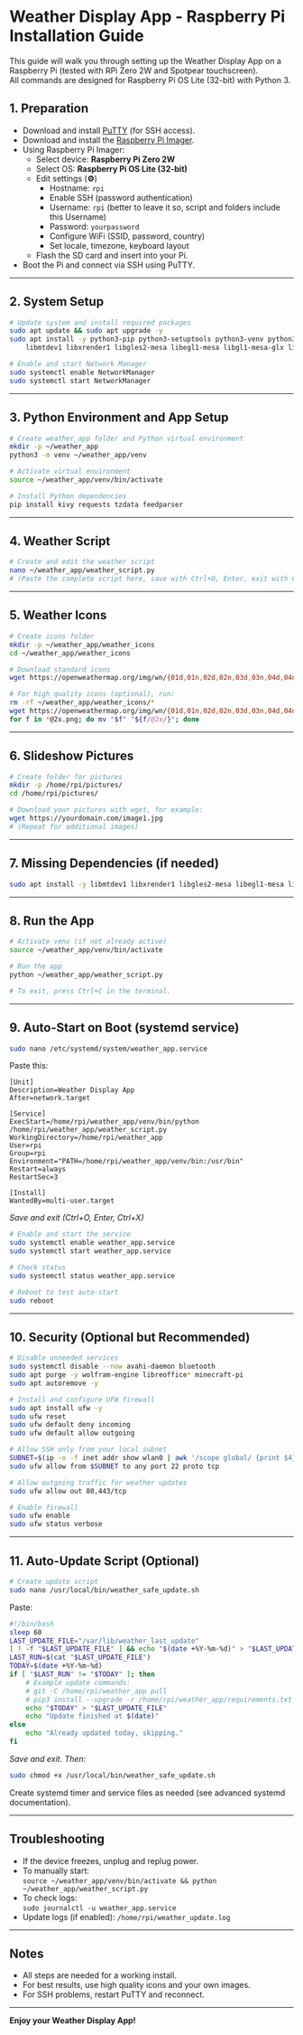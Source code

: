 # Weather Display App - Raspberry Pi Installation Guide

This guide will walk you through setting up the Weather Display App on a Raspberry Pi (tested with RPi Zero 2W and Spotpear touchscreen).  
All commands are designed for Raspberry Pi OS Lite (32-bit) with Python 3.

## 1. Preparation

- Download and install [PuTTY]([https://www.putty.org/](https://www.chiark.greenend.org.uk/~sgtatham/putty/latest.html)) (for SSH access).
- Download and install the [Raspberry Pi Imager](https://www.raspberrypi.com/software/).
- Using Raspberry Pi Imager:
  - Select device: **Raspberry Pi Zero 2W**
  - Select OS: **Raspberry Pi OS Lite (32-bit)**
  - Edit settings (**⚙️**)
    - Hostname: `rpi`
    - Enable SSH (password authentication)
    - Username: `rpi` (better to leave it so, script and folders include this Username)
    - Password: `yourpassword`
    - Configure WiFi (SSID, password, country)
    - Set locale, timezone, keyboard layout
  - Flash the SD card and insert into your Pi.
- Boot the Pi and connect via SSH using PuTTY.

---

## 2. System Setup

```bash
# Update system and install required packages
sudo apt update && sudo apt upgrade -y
sudo apt install -y python3-pip python3-setuptools python3-venv python3-dbus network-manager \
    libmtdev1 libxrender1 libgles2-mesa libegl1-mesa libgl1-mesa-glx libsdl2-dev mesa-utils

# Enable and start Network Manager
sudo systemctl enable NetworkManager
sudo systemctl start NetworkManager
```

---

## 3. Python Environment and App Setup

```bash
# Create weather_app folder and Python virtual environment
mkdir -p ~/weather_app
python3 -m venv ~/weather_app/venv

# Activate virtual environment
source ~/weather_app/venv/bin/activate

# Install Python dependencies
pip install kivy requests tzdata feedparser
```

---

## 4. Weather Script

```bash
# Create and edit the weather script
nano ~/weather_app/weather_script.py
# (Paste the complete script here, save with Ctrl+O, Enter, exit with Ctrl+X)
```

---

## 5. Weather Icons

```bash
# Create icons folder
mkdir -p ~/weather_app/weather_icons
cd ~/weather_app/weather_icons

# Download standard icons
wget https://openweathermap.org/img/wn/{01d,01n,02d,02n,03d,03n,04d,04n,09d,09n,10d,10n,11d,11n,13d,13n,50d,50n}.png

# For high quality icons (optional), run:
rm -rf ~/weather_app/weather_icons/*
wget https://openweathermap.org/img/wn/{01d,01n,02d,02n,03d,03n,04d,04n,09d,09n,10d,10n,11d,11n,13d,13n,50d,50n}@2x.png
for f in *@2x.png; do mv "$f" "${f/@2x/}"; done
```

---

## 6. Slideshow Pictures

```bash
# Create folder for pictures
mkdir -p /home/rpi/pictures/
cd /home/rpi/pictures/

# Download your pictures with wget, for example:
wget https://yourdomain.com/image1.jpg
# (Repeat for additional images)
```

---

## 7. Missing Dependencies (if needed)

```bash
sudo apt install -y libmtdev1 libxrender1 libgles2-mesa libegl1-mesa libgl1-mesa-glx libsdl2-dev mesa-utils
```

---

## 8. Run the App

```bash
# Activate venv (if not already active)
source ~/weather_app/venv/bin/activate

# Run the app
python ~/weather_app/weather_script.py

# To exit, press Ctrl+C in the terminal.
```

---

## 9. Auto-Start on Boot (systemd service)

```bash
sudo nano /etc/systemd/system/weather_app.service
```

Paste this:
```
[Unit]
Description=Weather Display App
After=network.target

[Service]
ExecStart=/home/rpi/weather_app/venv/bin/python /home/rpi/weather_app/weather_script.py
WorkingDirectory=/home/rpi/weather_app
User=rpi
Group=rpi
Environment="PATH=/home/rpi/weather_app/venv/bin:/usr/bin"
Restart=always
RestartSec=3

[Install]
WantedBy=multi-user.target
```

_Save and exit (Ctrl+O, Enter, Ctrl+X)_

```bash
# Enable and start the service
sudo systemctl enable weather_app.service
sudo systemctl start weather_app.service

# Check status
sudo systemctl status weather_app.service

# Reboot to test auto-start
sudo reboot
```

---

## 10. Security (Optional but Recommended)

```bash
# Disable unneeded services
sudo systemctl disable --now avahi-daemon bluetooth
sudo apt purge -y wolfram-engine libreoffice* minecraft-pi
sudo apt autoremove -y

# Install and configure UFW firewall
sudo apt install ufw -y
sudo ufw reset
sudo ufw default deny incoming
sudo ufw default allow outgoing

# Allow SSH only from your local subnet
SUBNET=$(ip -o -f inet addr show wlan0 | awk '/scope global/ {print $4}')
sudo ufw allow from $SUBNET to any port 22 proto tcp

# Allow outgoing traffic for weather updates
sudo ufw allow out 80,443/tcp

# Enable firewall
sudo ufw enable
sudo ufw status verbose
```

---

## 11. Auto-Update Script (Optional)

```bash
# Create update script
sudo nano /usr/local/bin/weather_safe_update.sh
```
Paste:
```bash
#!/bin/bash
sleep 60
LAST_UPDATE_FILE="/var/lib/weather_last_update"
[ ! -f "$LAST_UPDATE_FILE" ] && echo "$(date +%Y-%m-%d)" > "$LAST_UPDATE_FILE"
LAST_RUN=$(cat "$LAST_UPDATE_FILE")
TODAY=$(date +%Y-%m-%d)
if [ "$LAST_RUN" != "$TODAY" ]; then
    # Example update commands:
    # git -C /home/rpi/weather_app pull
    # pip3 install --upgrade -r /home/rpi/weather_app/requirements.txt
    echo "$TODAY" > "$LAST_UPDATE_FILE"
    echo "Update finished at $(date)"
else
    echo "Already updated today, skipping."
fi
```
_Save and exit. Then:_
```bash
sudo chmod +x /usr/local/bin/weather_safe_update.sh
```

Create systemd timer and service files as needed (see advanced systemd documentation).

---

## Troubleshooting

- If the device freezes, unplug and replug power.
- To manually start:  
  `source ~/weather_app/venv/bin/activate && python ~/weather_app/weather_script.py`
- To check logs:  
  `sudo journalctl -u weather_app.service`
- Update logs (if enabled): `/home/rpi/weather_update.log`

---

## Notes

- All steps are needed for a working install.
- For best results, use high quality icons and your own images.
- For SSH problems, restart PuTTY and reconnect.

---

**Enjoy your Weather Display App!**
